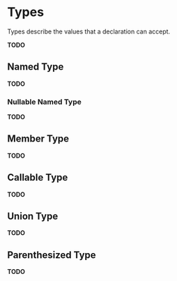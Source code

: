 # Types

Types describe the values that a declaration can accept.

**TODO**
## Named Type

**TODO**

### Nullable Named Type

**TODO**

## Member Type

**TODO**
## Callable Type

**TODO**

## Union Type

**TODO**

## Parenthesized Type

**TODO**
